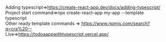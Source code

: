 Adding typescript=>https://create-react-app.dev/docs/adding-typescript/</br>
Project start command=>npx create-react-app my-app --template typescript</br>
Other ready template commands => https://www.npmjs.com/search?q=cra%20--</br>
Live=>https://todoaappwithtypescript.vercel.app/</br>